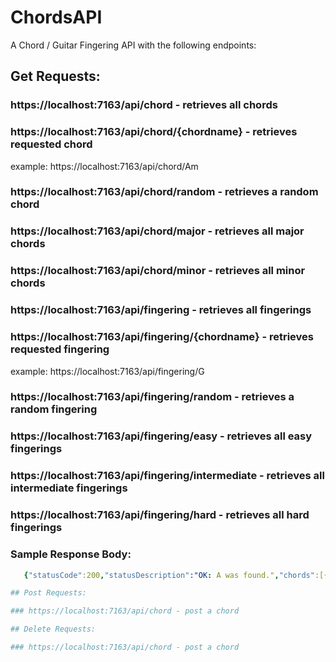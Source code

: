 # ChordsAPI

A Chord / Guitar Fingering API with the following endpoints:

## Get Requests:

### https://localhost:7163/api/chord - retrieves all chords
### https://localhost:7163/api/chord/{chordname} - retrieves requested chord
example: https://localhost:7163/api/chord/Am
### https://localhost:7163/api/chord/random - retrieves a random chord
### https://localhost:7163/api/chord/major - retrieves all major chords
### https://localhost:7163/api/chord/minor - retrieves all minor chords
### https://localhost:7163/api/fingering - retrieves all fingerings
### https://localhost:7163/api/fingering/{chordname} - retrieves requested fingering
example: https://localhost:7163/api/fingering/G
### https://localhost:7163/api/fingering/random - retrieves a random fingering
### https://localhost:7163/api/fingering/easy - retrieves all easy fingerings
### https://localhost:7163/api/fingering/intermediate - retrieves all intermediate fingerings
### https://localhost:7163/api/fingering/hard - retrieves all hard fingerings

### Sample Response Body:
```yaml
   {"statusCode":200,"statusDescription":"OK: A was found.","chords":[{"chordId":1,"chordName":"A","notes":"A,C#,E","chordRoot":"A","chordType":"Major","chordBass":"A","fingeringId":1,"fingering":null}],"fingerings":[]}

## Post Requests:

### https://localhost:7163/api/chord - post a chord

## Delete Requests:

### https://localhost:7163/api/chord - post a chord

